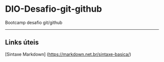 # DIO-Desafio-git-github
Bootcamp desafio git/github

---
## Links úteis
[Sintaxe Markdown] (https://markdown.net.br/sintaxe-basica/)
